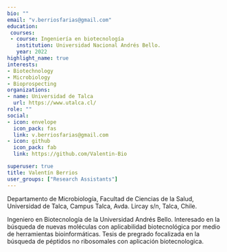 ```yaml
---
bio: ""
email: "v.berriosfarias@gmail.com"
education: 
 courses:
 - course: Ingeniería en biotecnología 
   institution: Universidad Nacional Andrés Bello.
   year: 2022
highlight_name: true
interests:
- Biotechnology
- Microbiology
- Bioprospecting
organizations:
- name: Universidad de Talca
  url: https://www.utalca.cl/
role: ""
social:
- icon: envelope
  icon_pack: fas
  link: v.berriosfarias@gmail.com
- icon: github
  icon_pack: fab
  link: https://github.com/Valentin-Bio

superuser: true
title: Valentín Berrios
user_groups: ["Research Assistants"]
---
```

Departamento de Microbiología, Facultad de Ciencias de la Salud, Universidad de Talca, Campus Talca, Avda. Lircay s/n, Talca, Chile.
 
Ingeniero en Biotecnología de la Universidad Andrés Bello. Interesado en la búsqueda de nuevas moléculas con aplicabilidad biotecnológica por medio de herramientas bioinformáticas. Tesis de pregrado focalizada en la búsqueda de péptidos no ribosomales con aplicación biotecnologica.

